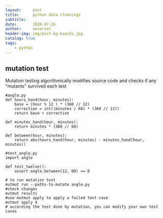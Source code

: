 ```yaml
---
layout:     post
title:      python data cleanings
subtitle:   
date:       2020-07-26
author:     neverset
header-img: img/post-bg-kuaidi.jpg
catalog: true
tags:
    - python
---
```


## mutation test
Mutation testing algorithmically modifies source code and checks if any "mutants" survived each test

    #angle.py
    def hours_hand(hour, minutes):
        base = (hour % 12 ) * (360 // 12)
        correction = int((minutes / 60) * (360 // 12))
        return base + correction

    def minutes_hand(hour, minutes):
        return minutes * (360 // 60)

    def between(hour, minutes):
        return abs(hours_hand(hour, minutes) - minutes_hand(hour, minutes))

    #test_angle.py
    import angle

    def test_twelve():
        assert angle.between(12, 00) == 0
    
    # to run mutation test
    mutmut run --paths-to-mutate angle.py
    #check changes
    mutmut results
    #use mutmut apply to apply a failed test case
    mutmut apply 4
    # according the test done by mutation, you can modify your own test cases